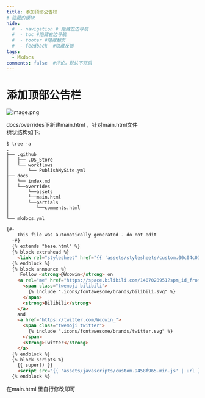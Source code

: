 ```yaml
---
title: 添加顶部公告栏
# 隐藏的模块
hide:
  #  - navigation # 隐藏左边导航
  #  - toc #隐藏右边导航
  #  - footer #隐藏翻页
  #  - feedback  #隐藏反馈
tags:
  - Mkdocs
comments: false  #评论，默认不开启
---
```


# 添加顶部公告栏
![image.png](https://s2.loli.net/2024/02/02/mvCEgeP4lANuXI8.png)

docs/overrides下新建main.html ，针对main.html文件    
树状结构如下:  
``` hl_lines="11"
$ tree -a
.
├── .github
│   ├── .DS_Store
│   └── workflows
│       └── PublishMySite.yml
├── docs
│   └── index.md
│   └──overrides
│       └──assets
│       └──main.html
│       └──partials
│          └──comments.html
│
└── mkdocs.yml
``` 

```html hl_lines="9-22"
{#-
    This file was automatically generated - do not edit
  -#}
  {% extends "base.html" %}
  {% block extrahead %}
    <link rel="stylesheet" href="{{ 'assets/stylesheets/custom.00c04c01.min.css' | url }}">
  {% endblock %}
  {% block announce %}
     Follow <strong>@Wcowin</strong> on
    <a rel="me" href="https://space.bilibili.com/1407028951?spm_id_from=333.1007.0.0">
      <span class="twemoji bilibili">
        {% include ".icons/fontawesome/brands/bilibili.svg" %}
      </span>
      <strong>Bilibili</strong>
    </a>
    and
    <a href="https://twitter.com/Wcowin_">
      <span class="twemoji twitter">
        {% include ".icons/fontawesome/brands/twitter.svg" %}
      </span>
      <strong>Twitter</strong>
    </a>
  {% endblock %}
  {% block scripts %}
    {{ super() }}
    <script src="{{ 'assets/javascripts/custom.9458f965.min.js' | url }}"></script>
  {% endblock %}
```


在main.html 里自行修改即可
